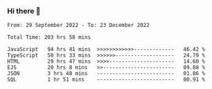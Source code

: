 ### Hi there 👋

<!--START_SECTION:waka-->

```text
From: 29 September 2022 - To: 23 December 2022

Total Time: 203 hrs 58 mins

JavaScript   94 hrs 41 mins  >>>>>>>>>>>>-------------   46.42 %
TypeScript   50 hrs 33 mins  >>>>>>-------------------   24.79 %
HTML         29 hrs 47 mins  >>>>---------------------   14.60 %
EJS          20 hrs 8 mins   >>-----------------------   09.88 %
JSON         3 hrs 48 mins   -------------------------   01.86 %
SQL          1 hr 51 mins    -------------------------   00.91 %
```

<!--END_SECTION:waka-->

<!--
**tranhieu1906/tranhieu1906** is a ✨ _special_ ✨ repository because its `README.md` (this file) appears on your GitHub profile.

Here are some ideas to get you started:

- 🔭 I’m currently working on ...
- 🌱 I’m currently learning ...
- 👯 I’m looking to collaborate on ...
- 🤔 I’m looking for help with ...
- 💬 Ask me about ...
- 📫 How to reach me: ...
- 😄 Pronouns: ...
- ⚡ Fun fact: ...
-->
